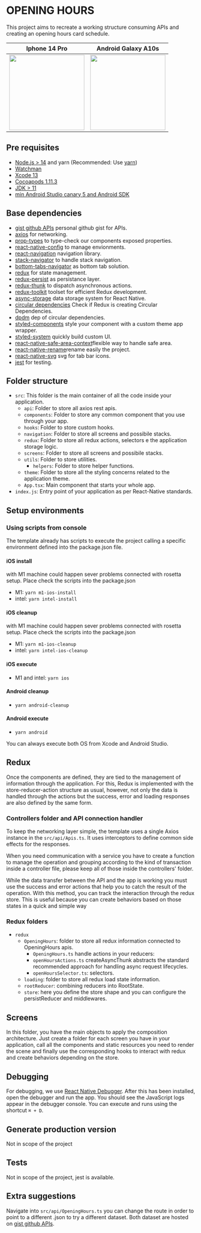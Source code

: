 # OPENING HOURS
This project aims to recreate a working structure consuming APIs and creating an opening hours card schedule.

| Iphone 14 Pro | Android Galaxy A10s |
| --- | --- |
| <img src="https://user-images.githubusercontent.com/22340454/225926108-07da3906-a9c9-4f28-873c-7278b63ca77d.png" width="200"> | <img src="https://user-images.githubusercontent.com/22340454/225926204-56f80e07-e7ee-4723-b4ce-657efc6edeb0.jpg" width="200">


## Pre requisites
- [Node.js > 14](https://nodejs.org) and yarn (Recommended: Use [yarn](https://classic.yarnpkg.com/lang/en/docs/install/#mac-stable))
- [Watchman](https://facebook.github.io/watchman)
- [Xcode 13](https://developer.apple.com/xcode)
- [Cocoapods 1.11.3](https://cocoapods.org)
- [JDK > 11](https://www.oracle.com/java/technologies/javase-jdk11-downloads.html)
- [min Android Studio canary 5 and Android SDK](https://developer.android.com/studio)

## Base dependencies
- [gist github APIs](https://gist.github.com/Gualberto-Vannini) personal github gist for APIs.
- [axios](https://github.com/axios/axios) for networking.
- [prop-types](https://github.com/facebook/prop-types) to type-check our components exposed properties.
- [react-native-config](https://github.com/luggit/react-native-config) to manage envionments.
- [react-navigation](https://reactnavigation.org/) navigation library.
- [stack-navigator](https://reactnavigation.org/docs/stack-navigator/) to handle stack navigation.
- [bottom-tabs-navigator](https://reactnavigation.org/docs/bottom-tab-navigator/) as bottom tab solution.
- [redux](https://redux.js.org/) for state management.
- [redux-persist](https://github.com/rt2zz/redux-persist) as persistance layer.
- [redux-thunk](https://github.com/gaearon/redux-thunk) to dispatch asynchronous actions.
- [redux-toolkit](https://github.com/reduxjs/redux-toolkit) toolset for efficient Redux development.
- [async-storage](https://react-native-async-storage.github.io/async-storage/docs/install/) data storage system for React Native.
- [circular dependencies](https://github.com/acrazing/dpdm) Check if Redux is creating Circular Dependencies.
- [dpdm](https://github.com/acrazing/dpdm#readme) dep of circular dependencies.
- [styled-components](https://github.com/styled-components/styled-components) style your component with a custom theme app wrapper.
- [styled-system](https://styled-system.com) quickly build custom UI.
- [react-native-safe-area-context](https://github.com/th3rdwave/react-native-safe-area-context)flexible way to handle safe area.
- [react-native-rename](https://github.com/junedomingo/react-native-rename)rename easily the project.
- [react-native-svg](https://github.com/software-mansion/react-native-svg) svg for tab bar icons.
- [jest](https://facebook.github.io/jest/) for testing.

## Folder structure
- `src`: This folder is the main container of all the code inside your application.
  - `api`: Folder to store all axios rest apis.
  - `components`: Folder to store any common component that you use through your app.
  - `hooks`: Folder to store custom hooks.
  - `navigation`: Folder to store all screens and possibile stacks.
  - `redux`: Folder to store all redux actions, selectors e the application storage logic.
  - `screens`: Folder to store all screens and possibile stacks.
  - `utils`: Folder to store utilities.
      - `helpers`: Folder to store helper functions.
  - `theme`: Folder to store all the styling concerns related to the application theme.
  - `App.tsx`: Main component that starts your whole app.
- `index.js`: Entry point of your application as per React-Native standards.

## Setup environments

### Using scripts from console

The template already has scripts to execute the project calling a specific environment defined into the package.json file.

#### iOS install
with M1 machine could happen sever problems connected with rosetta setup. Place check the scripts into the package.json
- M1: `yarn m1-ios-install`
- intel: `yarn intel-install`

#### iOS cleanup
with M1 machine could happen sever problems connected with rosetta setup. Place check the scripts into the package.json
- M1: `yarn m1-ios-cleanup`
- intel: `yarn intel-ios-cleanup`

#### iOS execute
- M1 and intel: `yarn ios`

#### Android cleanup
- `yarn android-cleanup`

#### Android execute
- `yarn android`


You can always execute both OS from Xcode and Android Studio.


## Redux
Once the components are defined, they are tied to the management of information through the application. For this, Redux is implemented with the store-reducer-action structure as usual, however, not only the data is handled through the actions but the success, error and loading responses are also defined by the same form.

### Controllers folder and API connection handler

To keep the networking layer simple, the template uses a single Axios instance in the `src/api/Apis.ts`. It uses interceptors to define common side effects for the responses.

When you need communication with a service you have to create a function to manage the operation and grouping according to the kind of transaction inside a controller file, please keep all of those inside the controllers' folder.

While the data transfer between the API and the app is working you must use the success and error actions that help you to catch the result of the operation. With this method, you can track the interaction through the redux store. This is useful because you can create behaviors based on those states in a quick and simple way

### Redux folders

- `redux`
   - `OpeningHours`: folder to store all redux information connected to OpeningHours apis.
      - `OpeningHours.ts` handle actions in your reducers:
      - `openHoursActions.ts` createAsyncThunk abstracts the standard recommended approach for handling async request lifecycles.
      - `openHoursSelector.ts`: selectors.
   - `loading`: folder to store all redux load state information.
   - `rootReducer`: combining reducers into RootState.
   - `store`: here you define the store shape and you can configure the persistReducer and middlewares.


## Screens

In this folder, you have the main objects to apply the composition architecture. Just create a folder for each screen you have in your application, call all the components and static resources you need to render the scene and finally use the corresponding hooks to interact with redux and create behaviors depending on the store.

## Debugging

For debugging, we use [React Native Debugger](https://github.com/jhen0409/react-native-debugger). After this has been installed, open the debugger and run the app. You should see the JavaScript logs appear in the debugger console. You can execute and runs using the shortcut `⌘ + D`.

## Generate production version

Not in scope of the project

## Tests

Not in scope of the project, jest is available.


## Extra suggestions

Navigate into `src/api/OpeningHours.ts` you can change the route in order to point to a different .json to try a different dataset. Both dataset are hosted on [gist github APIs](https://gist.github.com/Gualberto-Vannini).
